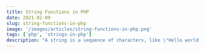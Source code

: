 ```yaml
---
title: String Functions in PHP
date: 2021-02-09
slug: string-functions-in-php
image: '/images/articles/string-functions-in-php.png'
tags: ['php', 'strings-in-php']
description: "A string is a sequence of characters, like \"Hello world!\". For example, ‘P’ is a character and PHP is a string. In this article we will discuss about strings in details. Every thing inside quotes, single (‘ ‘) and double (” “) in PHP is treated as a string."
---
```

